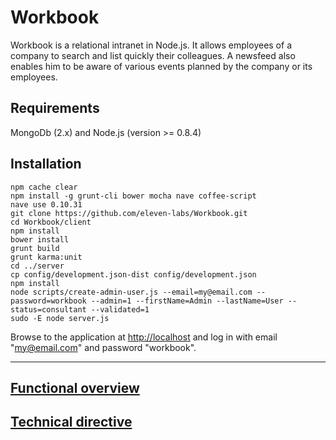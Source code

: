 Workbook
========

Workbook is a relational intranet in Node.js. It allows employees of a company to search and list quickly their colleagues. A newsfeed also enables him to be aware of various events planned by the company or its employees.

Requirements
------------

MongoDb (2.x) and Node.js (version >= 0.8.4)

Installation
------------

```
npm cache clear
npm install -g grunt-cli bower mocha nave coffee-script
nave use 0.10.31
git clone https://github.com/eleven-labs/Workbook.git
cd Workbook/client
npm install
bower install
grunt build
grunt karma:unit
cd ../server
cp config/development.json-dist config/development.json
npm install
node scripts/create-admin-user.js --email=my@email.com --password=workbook --admin=1 --firstName=Admin --lastName=User --status=consultant --validated=1
sudo -E node server.js
```

Browse to the application at [http://localhost](http://localhost) and log in with email "my@email.com" and password "workbook".

----------

[Functional overview](https://github.com/eleven-labs/Workbook/issues/42)
---------------------

[Technical directive](https://github.com/eleven-labs/Workbook/issues/43)
---------------------
